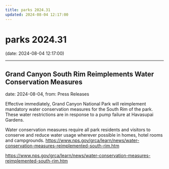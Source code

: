 ```yaml
---
title: parks 2024.31
updated: 2024-08-04 12:17:00
---
```


# parks 2024.31

(date: 2024-08-04 12:17:00)

---

## Grand Canyon South Rim Reimplements Water Conservation Measures

date: 2024-08-04, from: Press Releases

Effective immediately, Grand Canyon National Park will reimplement mandatory water conservation measures for the South Rim of the park. These water restrictions are in response to a pump failure at Havasupai Gardens.

Water conservation measures require all park residents and visitors to conserve and reduce water usage wherever possible in homes, hotel rooms and campgrounds. https://www.nps.gov/grca/learn/news/water-conservation-measures-reimplemented-south-rim.htm 

<https://www.nps.gov/grca/learn/news/water-conservation-measures-reimplemented-south-rim.htm>

